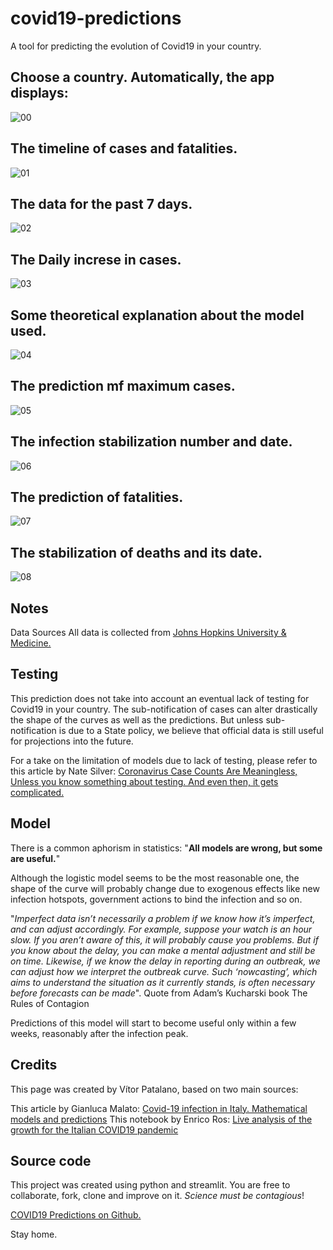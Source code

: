 # covid19-predictions
A tool for predicting the evolution of Covid19 in your country.

## **Choose a country. Automatically, the app displays:**

![00](https://user-images.githubusercontent.com/6799245/78592855-1aaa3080-781c-11ea-83e2-93e4b89c181c.png)

## **The timeline of cases and fatalities.**

![01](https://user-images.githubusercontent.com/6799245/78592860-1bdb5d80-781c-11ea-9e04-a5ea0b13f9c2.png)

## **The data for the past 7 days.**

![02](https://user-images.githubusercontent.com/6799245/78592866-1d0c8a80-781c-11ea-8c57-cff83d2838d5.png)

## **The Daily increse in cases.**

![03](https://user-images.githubusercontent.com/6799245/78592869-1da52100-781c-11ea-89de-ad86f5738a07.png)

## **Some theoretical explanation about the model used.**

![04](https://user-images.githubusercontent.com/6799245/78592872-1e3db780-781c-11ea-8b11-e01a79acb2aa.png)

## **The prediction mf maximum cases.**

![05](https://user-images.githubusercontent.com/6799245/78592874-1ed64e00-781c-11ea-87e5-8a203f67dde4.png)

## **The infection stabilization number and date.**

![06](https://user-images.githubusercontent.com/6799245/78592880-1f6ee480-781c-11ea-8377-47394e66d6cc.png)

## **The prediction of fatalities.**

![07](https://user-images.githubusercontent.com/6799245/78592882-1f6ee480-781c-11ea-84c4-724de6e76b43.png)

## **The stabilization of deaths and its date.**

![08](https://user-images.githubusercontent.com/6799245/78592883-20077b00-781c-11ea-8c7f-8053783387d2.png)

## Notes
Data Sources
All data is collected from [Johns Hopkins University & Medicine.](https://coronavirus.jhu.edu/map.html)

## Testing
This prediction does not take into account an eventual lack of testing for Covid19 in your country. The sub-notification of cases can alter drastically the shape of the curves as well as the predictions. But unless sub-notification is due to a State policy, we believe that official data is still useful for projections into the future.

For a take on the limitation of models due to lack of testing, please refer to this article by Nate Silver: [Coronavirus Case Counts Are Meaningless, Unless you know something about testing. And even then, it gets complicated.](https://fivethirtyeight.com/features/coronavirus-case-counts-are-meaningless/amp/?__twitter_impression=true)

## Model
There is a common aphorism in statistics: "**All models are wrong, but some are useful.**"

Although the logistic model seems to be the most reasonable one, the shape of the curve will probably change due to exogenous effects like new infection hotspots, government actions to bind the infection and so on.

"_Imperfect data isn’t necessarily a problem if we know how it’s imperfect, and can adjust accordingly. For example, suppose your watch is an hour slow. If you aren’t aware of this, it will probably cause you problems. But if you know about the delay, you can make a mental adjustment and still be on time. Likewise, if we know the delay in reporting during an outbreak, we can adjust how we interpret the outbreak curve. Such ‘nowcasting’, which aims to understand the situation as it currently stands, is often necessary before forecasts can be made_". Quote from Adam’s Kucharski book The Rules of Contagion

Predictions of this model will start to become useful only within a few weeks, reasonably after the infection peak.

## Credits
This page was created by Vítor Patalano, based on two main sources:

This article by Gianluca Malato: [Covid-19 infection in Italy. Mathematical models and predictions](https://towardsdatascience.com/covid-19-infection-in-italy-mathematical-models-and-predictions-7784b4d7dd8d)
This notebook by Enrico Ros: [Live analysis of the growth for the Italian COVID19 pandemic](https://colab.research.google.com/drive/16CzLtNCnYq8x3gEBOgg2pMmDQngSD2vG#scrollTo=zJMZaWqJFNJz)

## Source code
This project was created using python and streamlit. You are free to collaborate, fork, clone and improve on it. _Science must be contagious_!

[COVID19 Predictions on Github.](https://github.com/patalanov/covid19-predictions)

Stay home.